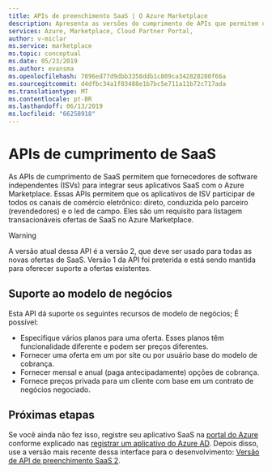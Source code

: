 ```yaml
---
title: APIs de preenchimento SaaS | O Azure Marketplace
description: Apresenta as versões do cumprimento de APIs que permitem que você integre seu SaaS oferece com o Azure Marketplace.
services: Azure, Marketplace, Cloud Partner Portal,
author: v-miclar
ms.service: marketplace
ms.topic: conceptual
ms.date: 05/23/2019
ms.author: evansma
ms.openlocfilehash: 7896ed77d9dbb3358ddb1c809ca342828280f66a
ms.sourcegitcommit: d4dfbc34a1f03488e1b7bc5e711a11b72c717ada
ms.translationtype: MT
ms.contentlocale: pt-BR
ms.lasthandoff: 06/13/2019
ms.locfileid: "66258918"
---
```

# <a name="saas-fulfillment-apis"></a>APIs de cumprimento de SaaS

As APIs de cumprimento de SaaS permitem que fornecedores de software independentes (ISVs) para integrar seus aplicativos SaaS com o Azure Marketplace. Essas APIs permitem que os aplicativos de ISV participar de todos os canais de comércio eletrônico: direto, conduzida pelo parceiro (revendedores) e o led de campo.  Eles são um requisito para listagem transacionáveis ofertas de SaaS no Azure Marketplace.

> [!WARNING]
> A versão atual dessa API é a versão 2, que deve ser usado para todas as novas ofertas de SaaS.  Versão 1 da API foi preterida e está sendo mantida para oferecer suporte a ofertas existentes.


## <a name="business-model-support"></a>Suporte ao modelo de negócios

Esta API dá suporte os seguintes recursos de modelo de negócios; É possível:

* Especifique vários planos para uma oferta. Esses planos têm funcionalidade diferente e podem ser preços diferentes.
* Fornecer uma oferta em um por site ou por usuário base do modelo de cobrança.
* Fornecer mensal e anual (paga antecipadamente) opções de cobrança.
* Fornece preços privada para um cliente com base em um contrato de negócios negociado.


## <a name="next-steps"></a>Próximas etapas

Se você ainda não fez isso, registre seu aplicativo SaaS na [portal do Azure](https://ms.portal.azure.com) conforme explicado nas [registrar um aplicativo do Azure AD](./pc-saas-registration.md).  Depois disso, use a versão mais recente dessa interface para o desenvolvimento: [Versão de API de preenchimento SaaS 2](./pc-saas-fulfillment-api-v2.md).

